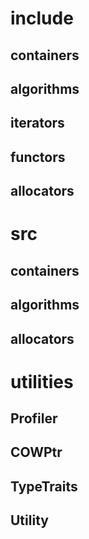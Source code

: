 # include

## containers

## algorithms

## iterators

## functors

## allocators

# src

## containers

## algorithms

## allocators

# utilities

## Profiler

## COWPtr

## TypeTraits

## Utility